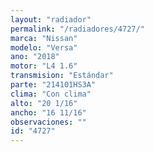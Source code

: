 ```yaml
---
layout: "radiador"
permalink: "/radiadores/4727/"
marca: "Nissan"
modelo: "Versa"
ano: "2018"
motor: "L4 1.6"
transmision: "Estándar"
parte: "214101HS3A"
clima: "Con clima"
alto: "20 1/16"
ancho: "16 11/16"
observaciones: ""
id: "4727"
---
```


